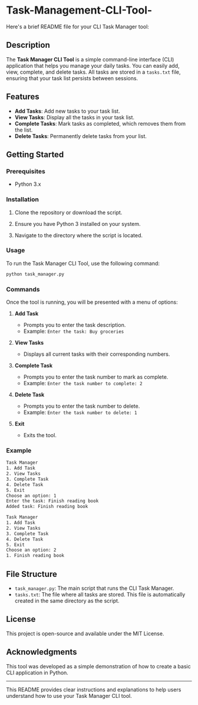 # Task-Management-CLI-Tool-
Here's a brief README file for your CLI Task Manager tool:

## Description

The **Task Manager CLI Tool** is a simple command-line interface (CLI) application that helps you manage your daily tasks. You can easily add, view, complete, and delete tasks. All tasks are stored in a `tasks.txt` file, ensuring that your task list persists between sessions.

## Features

- **Add Tasks**: Add new tasks to your task list.
- **View Tasks**: Display all the tasks in your task list.
- **Complete Tasks**: Mark tasks as completed, which removes them from the list.
- **Delete Tasks**: Permanently delete tasks from your list.

## Getting Started

### Prerequisites

- Python 3.x

### Installation

1. Clone the repository or download the script.

2. Ensure you have Python 3 installed on your system.

3. Navigate to the directory where the script is located.

### Usage

To run the Task Manager CLI Tool, use the following command:

```sh
python task_manager.py
```

### Commands

Once the tool is running, you will be presented with a menu of options:

1. **Add Task**
   - Prompts you to enter the task description.
   - Example: `Enter the task: Buy groceries`

2. **View Tasks**
   - Displays all current tasks with their corresponding numbers.

3. **Complete Task**
   - Prompts you to enter the task number to mark as complete.
   - Example: `Enter the task number to complete: 2`

4. **Delete Task**
   - Prompts you to enter the task number to delete.
   - Example: `Enter the task number to delete: 1`

5. **Exit**
   - Exits the tool.

### Example

```sh
Task Manager
1. Add Task
2. View Tasks
3. Complete Task
4. Delete Task
5. Exit
Choose an option: 1
Enter the task: Finish reading book
Added task: Finish reading book

Task Manager
1. Add Task
2. View Tasks
3. Complete Task
4. Delete Task
5. Exit
Choose an option: 2
1. Finish reading book
```

## File Structure

- `task_manager.py`: The main script that runs the CLI Task Manager.
- `tasks.txt`: The file where all tasks are stored. This file is automatically created in the same directory as the script.

## License

This project is open-source and available under the MIT License.

## Acknowledgments

This tool was developed as a simple demonstration of how to create a basic CLI application in Python.

---

This README provides clear instructions and explanations to help users understand how to use your Task Manager CLI tool.
